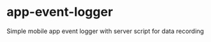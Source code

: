 app-event-logger
================

Simple mobile app event logger with server script for data recording